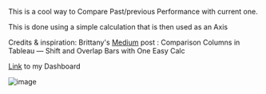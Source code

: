 This is a cool way to Compare Past/previous Performance with current one.

This is done using a simple calculation that is then used as an Axis

Credits & inspiration:
Brittany's [Medium](https://brittanyrosenau.medium.com/comparison-columns-in-tableau-shift-and-overlap-bars-with-one-easy-calc-aaf4e2d565ed) post : Comparison Columns in Tableau — Shift and Overlap Bars with One Easy Calc

[Link](https://public.tableau.com/app/profile/amira.salama/viz/ComparisonColumns/ComparisonColumns) to my Dashboard

![image](https://github.com/user-attachments/assets/a01af9a7-8e93-40b3-8111-0c1913a6f6ca)


